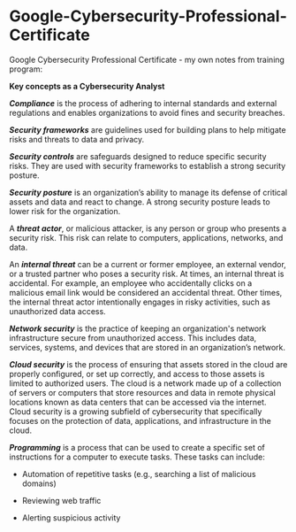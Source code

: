 # Google-Cybersecurity-Professional-Certificate
Google Cybersecurity Professional Certificate - my own notes from training program:

<b> Key concepts as a Cybersecurity Analyst </b>

**_Compliance_** is the process of adhering to internal standards and external regulations and enables organizations to avoid fines and security breaches.

_**Security frameworks**_ are guidelines used for building plans to help mitigate risks and threats to data and privacy.

_**Security controls**_ are safeguards designed to reduce specific security risks. They are used with security frameworks to establish a strong security posture.

_**Security posture**_ is an organization’s ability to manage its defense of critical assets and data and react to change. A strong security posture leads to lower risk for the organization.

A _**threat actor**_, or malicious attacker, is any person or group who presents a security risk. This risk can relate to computers, applications, networks, and data.

An _**internal threat**_ can be a current or former employee, an external vendor, or a trusted partner who poses a security risk. At times, an internal threat is accidental. For example, an employee who accidentally clicks on a malicious email link would be considered an accidental threat. Other times, the internal threat actor intentionally engages in risky activities, such as unauthorized data access.

_**Network security**_ is the practice of keeping an organization's network infrastructure secure from unauthorized access. This includes data, services, systems, and devices that are stored in an organization’s network.

_**Cloud security**_ is the process of ensuring that assets stored in the cloud are properly configured, or set up correctly, and access to those assets is limited to authorized users. The cloud is a network made up of a collection of servers or computers that store resources and data in remote physical locations known as data centers that can be accessed via the internet. Cloud security is a growing subfield of cybersecurity that specifically focuses on the protection of data, applications, and infrastructure in the cloud.

_**Programming**_ is a process that can be used to create a specific set of instructions for a computer to execute tasks. These tasks can include:

- Automation of repetitive tasks (e.g., searching a list of malicious domains)

- Reviewing web traffic 

- Alerting suspicious activity

<b></b>
